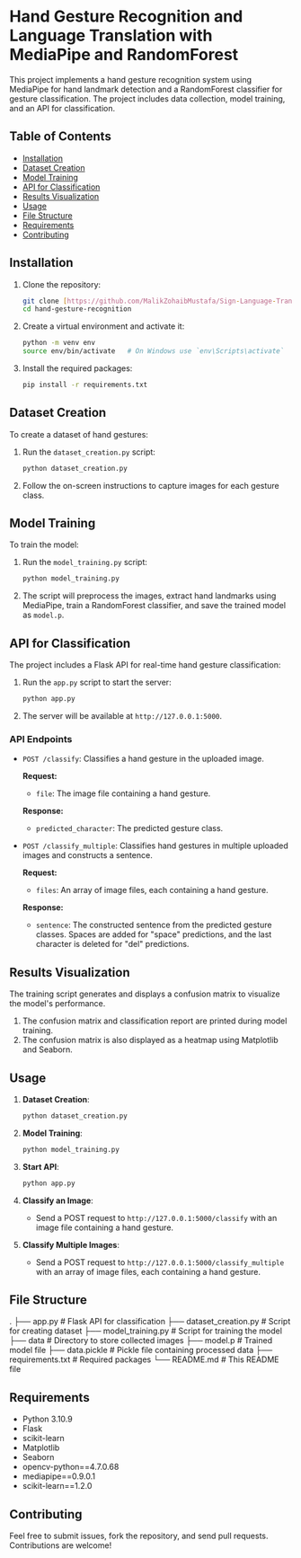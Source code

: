 # Hand Gesture Recognition and Language Translation with MediaPipe and RandomForest

This project implements a hand gesture recognition system using MediaPipe for hand landmark detection and a RandomForest classifier for gesture classification. The project includes data collection, model training, and an API for classification.

## Table of Contents
- [Installation](#installation)
- [Dataset Creation](#dataset-creation)
- [Model Training](#model-training)
- [API for Classification](#api-for-classification)
- [Results Visualization](#results-visualization)
- [Usage](#usage)
- [File Structure](#file-structure)
- [Requirements](#requirements)
- [Contributing](#contributing)

## Installation

1. Clone the repository:
    ```bash
    git clone [https://github.com/MalikZohaibMustafa/Sign-Language-Translation.git](https://github.com/MalikZohaibMustafa/Sign-Language-Translation.git)
    cd hand-gesture-recognition
    ```

2. Create a virtual environment and activate it:
    ```bash
    python -m venv env
    source env/bin/activate   # On Windows use `env\Scripts\activate`
    ```

3. Install the required packages:
    ```bash
    pip install -r requirements.txt
    ```

## Dataset Creation

To create a dataset of hand gestures:

1. Run the `dataset_creation.py` script:
    ```bash
    python dataset_creation.py
    ```

2. Follow the on-screen instructions to capture images for each gesture class.

## Model Training

To train the model:

1. Run the `model_training.py` script:
    ```bash
    python model_training.py
    ```

2. The script will preprocess the images, extract hand landmarks using MediaPipe, train a RandomForest classifier, and save the trained model as `model.p`.

## API for Classification

The project includes a Flask API for real-time hand gesture classification:

1. Run the `app.py` script to start the server:
    ```bash
    python app.py
    ```

2. The server will be available at `http://127.0.0.1:5000`.

### API Endpoints

- `POST /classify`: Classifies a hand gesture in the uploaded image.

    **Request:**
    - `file`: The image file containing a hand gesture.

    **Response:**
    - `predicted_character`: The predicted gesture class.

- `POST /classify_multiple`: Classifies hand gestures in multiple uploaded images and constructs a sentence.

    **Request:**
    - `files`: An array of image files, each containing a hand gesture.

    **Response:**
    - `sentence`: The constructed sentence from the predicted gesture classes. Spaces are added for "space" predictions, and the last character is deleted for "del" predictions.

## Results Visualization

The training script generates and displays a confusion matrix to visualize the model's performance.

1. The confusion matrix and classification report are printed during model training.
2. The confusion matrix is also displayed as a heatmap using Matplotlib and Seaborn.

## Usage

1. **Dataset Creation**:
    ```bash
    python dataset_creation.py
    ```

2. **Model Training**:
    ```bash
    python model_training.py
    ```

3. **Start API**:
    ```bash
    python app.py
    ```

4. **Classify an Image**:
    - Send a POST request to `http://127.0.0.1:5000/classify` with an image file containing a hand gesture.

5. **Classify Multiple Images**:
    - Send a POST request to `http://127.0.0.1:5000/classify_multiple` with an array of image files, each containing a hand gesture.

## File Structure
.
├── app.py # Flask API for classification
├── dataset_creation.py # Script for creating dataset
├── model_training.py # Script for training the model
├── data # Directory to store collected images
├── model.p # Trained model file
├── data.pickle # Pickle file containing processed data
├── requirements.txt # Required packages
└── README.md # This README file


## Requirements

- Python 3.10.9
- Flask
- scikit-learn
- Matplotlib
- Seaborn
- opencv-python==4.7.0.68
- mediapipe==0.9.0.1
- scikit-learn==1.2.0


## Contributing
Feel free to submit issues, fork the repository, and send pull requests. Contributions are welcome!

